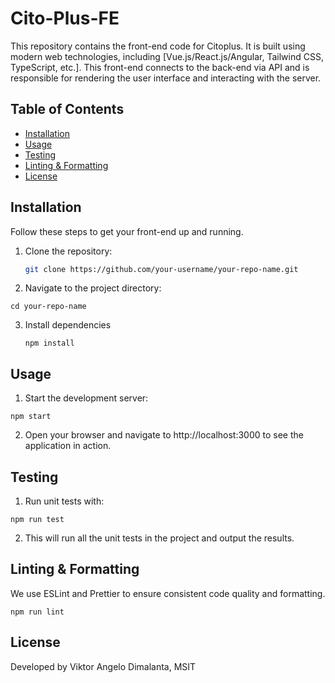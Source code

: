 # Cito-Plus-FE

This repository contains the front-end code for Citoplus. It is built using modern web technologies, including [Vue.js/React.js/Angular, Tailwind CSS, TypeScript, etc.]. This front-end connects to the back-end via API and is responsible for rendering the user interface and interacting with the server.

## Table of Contents

- [Installation](#installation)
- [Usage](#usage)
- [Testing](#testing)
- [Linting & Formatting](#linting--formatting)
- [License](#license)

## Installation

Follow these steps to get your front-end up and running.

1. Clone the repository:

   ```bash
   git clone https://github.com/your-username/your-repo-name.git
   ```

2. Navigate to the project directory:

```
cd your-repo-name
```

3. Install dependencies

   ```
   npm install
   ```
   
## Usage

1. Start the development server:

```
npm start
```

2. Open your browser and navigate to http://localhost:3000 to see the application in action.


## Testing

1. Run unit tests with:

```
npm run test
```

2. This will run all the unit tests in the project and output the results.

## Linting & Formatting

We use ESLint and Prettier to ensure consistent code quality and formatting.

```
npm run lint
```

## License

Developed by Viktor Angelo Dimalanta, MSIT













